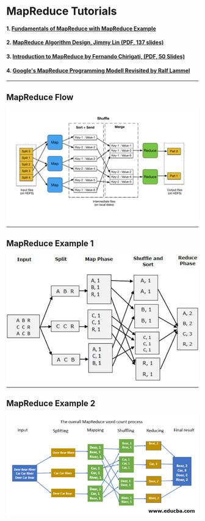 # MapReduce Tutorials

#### 1. [Fundamentals of MapReduce with MapReduce Example](https://medium.com/edureka/mapreduce-tutorial-3d9535ddbe7c)

#### 2. [MapReduce Algorithm Design, Jimmy Lin (PDF, 137 slides)](https://cs.uwaterloo.ca/~jimmylin/publications/WWW2013-MapReduce-tutorial-slides.pdf)

#### 3. [Introduction to MapReduce by Fernando Chirigati, (PDF, 50 Slides)](https://vgc.poly.edu/~fchirigati/mda-class/mapreduce-intro.pdf)

#### 4. [Google's MapReduce Programming Modell Revisited by Ralf Lammel](./Googles_MapReduce_Programming_Modell_Revisited_by_Ralf_Lammel.pdf)


------
## MapReduce Flow

![](./mapreduce-flow-01.jpeg)

-------
## MapReduce Example 1

![](./word_count_mapreduce.jpeg)

------

## MapReduce Example 2

![](./mapreduce-flowchart.png)


